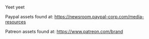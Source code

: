 Yeet yeet

Paypal assets found at: https://newsroom.paypal-corp.com/media-resources

Patreon assets found at: https://www.patreon.com/brand
